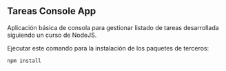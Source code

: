 ## Tareas Console App

Aplicación básica de consola para gestionar listado de tareas desarrollada siguiendo un curso de NodeJS.


Ejecutar este comando para la instalación de los paquetes de terceros:

```
npm install
```
